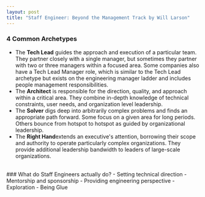 ```yaml
---
layout: post
title: "Staff Engineer: Beyond the Management Track by Will Larson"
---
```


### 4 Common Archetypes
- The **Tech Lead** guides the approach and execution of a particular team. They partner closely with a single manager, but sometimes they partner with two or three managers within a focused area. Some companies also have a Tech Lead Manager role, which is similar to the Tech Lead archetype but exists on the engineering manager ladder and includes people management responsibilities.
- The **Architect** is responsible for the direction, quality, and approach within a critical area. They combine in-depth knowledge of technical constraints, user needs, and organization level leadership.
- The **Solver** digs deep into arbitrarily complex problems and finds an appropriate path forward. Some focus on a given area for long periods. Others bounce from hotspot to hotspot as guided by organizational leadership.
- The **Right Hand**extends an executive's attention, borrowing their scope and authority to operate particularly complex organizations. They provide additional leadership bandwidth to leaders of large-scale organizations.

<br />
### What do Staff Engineers actually do?
- Setting technical direction
- Mentorship and sponsorship
- Providing engineering perspective
- Exploration
- Being Glue